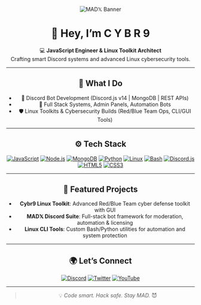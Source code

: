 <div align="center">

![MAD𝕏 Banner](https://cdn.discordapp.com/attachments/1136565771368136774/1364950341103390760/MADbot_128_x_128_px_201_x_358_px_358_x_201_px_576_x_136_px.gif?ex=680b8890&is=680a3710&hm=4437ad8f25d2224322655082acf79d3ffe48897188be4555cd274f6a3241f355&)

# 👋 Hey, I’m **C Y B R 9**

💻 **JavaScript Engineer & Linux Toolkit Architect**  
Crafting smart Discord systems and advanced Linux cybersecurity tools.

---

## 🧰 What I Do

- 🤖 Discord Bot Development (Discord.js v14 | MongoDB | REST APIs)
- 🧪 Full Stack Systems, Admin Panels, Automation Bots
- 🛡️ Linux Toolkits & Cybersecurity Builds (Red/Blue Team Ops, CLI/GUI Tools)

---

## ⚙️ Tech Stack

[![JavaScript](https://img.shields.io/badge/JavaScript-F7DF1E?style=flat-square&logo=javascript&logoColor=black)](https://developer.mozilla.org/en-US/docs/Web/JavaScript)
[![Node.js](https://img.shields.io/badge/Node.js-339933?style=flat-square&logo=node.js&logoColor=white)](https://nodejs.org/)
[![MongoDB](https://img.shields.io/badge/MongoDB-47A248?style=flat-square&logo=mongodb&logoColor=white)](https://www.mongodb.com/)
[![Python](https://img.shields.io/badge/Python-3776AB?style=flat-square&logo=python&logoColor=white)](https://www.python.org/)
[![Linux](https://img.shields.io/badge/Linux-333333?style=flat-square&logo=linux&logoColor=white)](https://www.linux.org/)
[![Bash](https://img.shields.io/badge/Bash-4EAA25?style=flat-square&logo=gnu-bash&logoColor=white)](https://www.gnu.org/software/bash/)
[![Discord.js](https://img.shields.io/badge/Discord.js-5865F2?style=flat-square&logo=discord&logoColor=white)](https://discord.js.org/)
[![HTML5](https://img.shields.io/badge/HTML5-E34F26?style=flat-square&logo=html5&logoColor=white)](https://developer.mozilla.org/en-US/docs/Web/HTML)
[![CSS3](https://img.shields.io/badge/CSS3-1572B6?style=flat-square&logo=css3&logoColor=white)](https://developer.mozilla.org/en-US/docs/Web/CSS)

---

## 🧪 Featured Projects

- **Cybr9 Linux Toolkit**: Advanced Red/Blue Team cyber defense toolkit with GUI
- **MAD𝕏 Discord Suite**: Full-stack bot framework for moderation, automation & licensing
- **Linux CLI Tools**: Custom Bash/Python utilities for automation and system protection

---

## 🌍 Let’s Connect

[![Discord](https://img.shields.io/badge/Discord-5865F2?style=flat-square&logo=discord&logoColor=white)](https://discord.gg/GsAabsdC5p)
[![Twitter](https://img.shields.io/badge/Twitter-1DA1F2?style=flat-square&logo=twitter&logoColor=white)](https://twitter.com/MADX900)
[![YouTube](https://img.shields.io/badge/YouTube-FF0000?style=flat-square&logo=youtube&logoColor=white)](https://youtube.com/MADX_Developer)

---

> 💡 *Code smart. Hack safe. Stay MAD.* 😈
